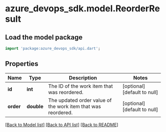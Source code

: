 # azure_devops_sdk.model.ReorderResult

## Load the model package
```dart
import 'package:azure_devops_sdk/api.dart';
```

## Properties
Name | Type | Description | Notes
------------ | ------------- | ------------- | -------------
**id** | **int** | The ID of the work item that was reordered. | [optional] [default to null]
**order** | **double** | The updated order value of the work item that was reordered. | [optional] [default to null]

[[Back to Model list]](../README.md#documentation-for-models) [[Back to API list]](../README.md#documentation-for-api-endpoints) [[Back to README]](../README.md)


